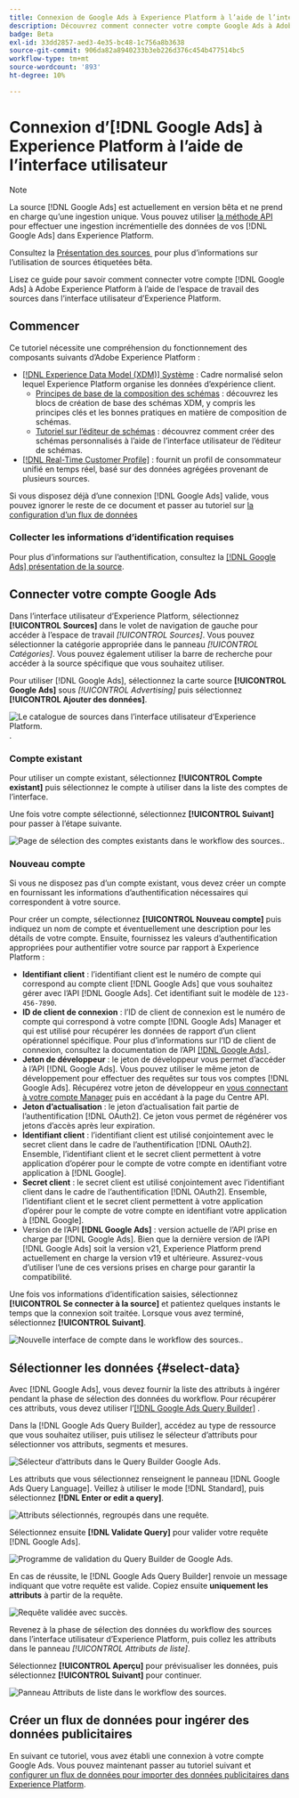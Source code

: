 ```yaml
---
title: Connexion de Google Ads à Experience Platform à l’aide de l’interface utilisateur
description: Découvrez comment connecter votre compte Google Ads à Adobe Experience Platform dans l’interface utilisateur.
badge: Beta
exl-id: 33dd2857-aed3-4e35-bc48-1c756a8b3638
source-git-commit: 906da82a8940233b3eb226d376c454b477514bc5
workflow-type: tm+mt
source-wordcount: '893'
ht-degree: 10%

---
```


# Connexion d’[!DNL Google Ads] à Experience Platform à l’aide de l’interface utilisateur

>[!NOTE]
>
> La source [!DNL Google Ads] est actuellement en version bêta et ne prend en charge qu’une ingestion unique. Vous pouvez utiliser [la méthode API](../../../api/create/advertising/ads.md) pour effectuer une ingestion incrémentielle des données de vos [!DNL Google Ads] dans Experience Platform.
>
>Consultez la [&#x200B; Présentation des sources &#x200B;](../../../../home.md#terms-and-conditions) pour plus d’informations sur l’utilisation de sources étiquetées bêta.

Lisez ce guide pour savoir comment connecter votre compte [!DNL Google Ads] à Adobe Experience Platform à l’aide de l’espace de travail des sources dans l’interface utilisateur d’Experience Platform.

## Commencer

Ce tutoriel nécessite une compréhension du fonctionnement des composants suivants d’Adobe Experience Platform : 

* [[!DNL Experience Data Model (XDM)] Système](../../../../../xdm/home.md) : Cadre normalisé selon lequel Experience Platform organise les données d’expérience client. 
   * [Principes de base de la composition des schémas](../../../../../xdm/schema/composition.md) : découvrez les blocs de création de base des schémas XDM, y compris les principes clés et les bonnes pratiques en matière de composition de schémas.
   * [Tutoriel sur l’éditeur de schémas](../../../../../xdm/tutorials/create-schema-ui.md) : découvrez comment créer des schémas personnalisés à l’aide de l’interface utilisateur de l’éditeur de schémas.
* [[!DNL Real-Time Customer Profile]](../../../../../profile/home.md) : fournit un profil de consommateur unifié en temps réel, basé sur des données agrégées provenant de plusieurs sources.

Si vous disposez déjà d’une connexion [!DNL Google Ads] valide, vous pouvez ignorer le reste de ce document et passer au tutoriel sur [la configuration d’un flux de données](../../dataflow/advertising.md)

### Collecter les informations d’identification requises

Pour plus d’informations sur l’authentification, consultez la [[!DNL Google Ads] présentation de la source](../../../../connectors/advertising/ads.md).

## Connecter votre compte Google Ads

Dans l’interface utilisateur d’Experience Platform, sélectionnez **[!UICONTROL Sources]** dans le volet de navigation de gauche pour accéder à l’espace de travail *[!UICONTROL Sources]*. Vous pouvez sélectionner la catégorie appropriée dans le panneau *[!UICONTROL Catégories]*. Vous pouvez également utiliser la barre de recherche pour accéder à la source spécifique que vous souhaitez utiliser.

Pour utiliser [!DNL Google Ads], sélectionnez la carte source **[!UICONTROL Google Ads]** sous *[!UICONTROL Advertising]* puis sélectionnez **[!UICONTROL Ajouter des données]**.

![Le catalogue de sources dans l’interface utilisateur d’Experience Platform.](../../../../images/tutorials/create/ads/catalog.png).

### Compte existant

Pour utiliser un compte existant, sélectionnez **[!UICONTROL Compte existant]** puis sélectionnez le compte à utiliser dans la liste des comptes de l’interface.

Une fois votre compte sélectionné, sélectionnez **[!UICONTROL Suivant]** pour passer à l’étape suivante.

![Page de sélection des comptes existants dans le workflow des sources.](../../../../images/tutorials/create/ads/existing.png).

### Nouveau compte

Si vous ne disposez pas d’un compte existant, vous devez créer un compte en fournissant les informations d’authentification nécessaires qui correspondent à votre source.

Pour créer un compte, sélectionnez **[!UICONTROL Nouveau compte]** puis indiquez un nom de compte et éventuellement une description pour les détails de votre compte. Ensuite, fournissez les valeurs d’authentification appropriées pour authentifier votre source par rapport à Experience Platform :

* **Identifiant client** : l’identifiant client est le numéro de compte qui correspond au compte client [!DNL Google Ads] que vous souhaitez gérer avec l’API [!DNL Google Ads]. Cet identifiant suit le modèle de `123-456-7890`.
* **ID de client de connexion** : l’ID de client de connexion est le numéro de compte qui correspond à votre compte [!DNL Google Ads] Manager et qui est utilisé pour récupérer les données de rapport d’un client opérationnel spécifique. Pour plus d’informations sur l’ID de client de connexion, consultez la documentation de l’API [[!DNL Google Ads] &#x200B;](https://developers.google.com/search-ads/reporting/concepts/login-customer-id).
* **Jeton de développeur** : le jeton de développeur vous permet d’accéder à l’API [!DNL Google Ads]. Vous pouvez utiliser le même jeton de développement pour effectuer des requêtes sur tous vos comptes [!DNL Google Ads]. Récupérez votre jeton de développeur en [vous connectant à votre compte Manager](https://ads.google.com/home/tools/manager-accounts/) puis en accédant à la page du Centre API.
* **Jeton d’actualisation** : le jeton d’actualisation fait partie de l’authentification [!DNL OAuth2]. Ce jeton vous permet de régénérer vos jetons d’accès après leur expiration.
* **Identifiant client** : l’identifiant client est utilisé conjointement avec le secret client dans le cadre de l’authentification [!DNL OAuth2]. Ensemble, l’identifiant client et le secret client permettent à votre application d’opérer pour le compte de votre compte en identifiant votre application à [!DNL Google].
* **Secret client** : le secret client est utilisé conjointement avec l’identifiant client dans le cadre de l’authentification [!DNL OAuth2]. Ensemble, l’identifiant client et le secret client permettent à votre application d’opérer pour le compte de votre compte en identifiant votre application à [!DNL Google].
* Version de l’API **[!DNL Google Ads]** : version actuelle de l’API prise en charge par [!DNL Google Ads]. Bien que la dernière version de l’API [!DNL Google Ads] soit la version v21, Experience Platform prend actuellement en charge la version v19 et ultérieure. Assurez-vous d’utiliser l’une de ces versions prises en charge pour garantir la compatibilité.

Une fois vos informations d’identification saisies, sélectionnez **[!UICONTROL Se connecter à la source]** et patientez quelques instants le temps que la connexion soit traitée. Lorsque vous avez terminé, sélectionnez **[!UICONTROL Suivant]**.

![Nouvelle interface de compte dans le workflow des sources.](../../../../images/tutorials/create/ads/new.png).

## Sélectionner les données {#select-data}

Avec [!DNL Google Ads], vous devez fournir la liste des attributs à ingérer pendant la phase de sélection des données du workflow. Pour récupérer ces attributs, vous devez utiliser l’[[!DNL Google Ads Query Builder]](https://developers.google.com/google-ads/api/fields/v19/overview_query_builder) .

Dans la [!DNL Google Ads Query Builder], accédez au type de ressource que vous souhaitez utiliser, puis utilisez le sélecteur d’attributs pour sélectionner vos attributs, segments et mesures.

![Sélecteur d’attributs dans le Query Builder Google Ads.](../../../../images/tutorials/create/ads/attributes.png)

Les attributs que vous sélectionnez renseignent le panneau [!DNL Google Ads Query Language]. Veillez à utiliser le mode [!DNL Standard], puis sélectionnez **[!DNL Enter or edit a query]**.

![Attributs sélectionnés, regroupés dans une requête.](../../../../images/tutorials/create/ads/enter-query.png)

Sélectionnez ensuite **[!DNL Validate Query]** pour valider votre requête [!DNL Google Ads].

![Programme de validation du Query Builder de Google Ads.](../../../../images/tutorials/create/ads/validate-query.png)

En cas de réussite, le [!DNL Google Ads Query Builder] renvoie un message indiquant que votre requête est valide. Copiez ensuite **uniquement les attributs** à partir de la requête.

![Requête validée avec succès.](../../../../images/tutorials/create/ads/copy-query.png)

Revenez à la phase de sélection des données du workflow des sources dans l’interface utilisateur d’Experience Platform, puis collez les attributs dans le panneau *[!UICONTROL Attributs de liste]*.

Sélectionnez **[!UICONTROL Aperçu]** pour prévisualiser les données, puis sélectionnez **[!UICONTROL Suivant]** pour continuer.

![Panneau Attributs de liste dans le workflow des sources.](../../../../images/tutorials/create/ads/list-attributes.png)

## Créer un flux de données pour ingérer des données publicitaires

En suivant ce tutoriel, vous avez établi une connexion à votre compte Google Ads. Vous pouvez maintenant passer au tutoriel suivant et [configurer un flux de données pour importer des données publicitaires dans Experience Platform](../../dataflow/advertising.md).
